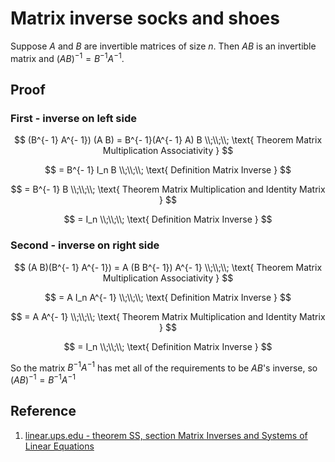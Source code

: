 # Matrix inverse socks and shoes

Suppose $A$ and $B$ are invertible matrices of size $n$. Then $A B$ is an invertible matrix and $(A B)^{- 1} = B^{- 1} A^{- 1}$.

## Proof

### First - inverse on left side

$$
(B^{- 1} A^{- 1}) (A B) = B^{- 1}(A^{- 1} A) B
\\;\\;\\;
\text{ Theorem Matrix Multiplication Associativity }
$$

$$
= B^{- 1} I_n B
\\;\\;\\;
\text{ Definition Matrix Inverse }
$$

$$
= B^{- 1} B
\\;\\;\\;
\text{ Theorem Matrix Multiplication and Identity Matrix }
$$

$$
= I_n
\\;\\;\\;
\text{ Definition Matrix Inverse }
$$

### Second - inverse on right side

$$
(A B)(B^{- 1} A^{- 1}) = A (B B^{- 1}) A^{- 1}
\\;\\;\\;
\text{ Theorem Matrix Multiplication Associativity }
$$

$$
= A I_n A^{- 1}
\\;\\;\\;
\text{ Definition Matrix Inverse }
$$

$$
= A A^{- 1}
\\;\\;\\;
\text{ Theorem Matrix Multiplication and Identity Matrix }
$$

$$
= I_n
\\;\\;\\;
\text{ Definition Matrix Inverse }
$$

So the matrix $B^{- 1} A^{- 1}$ has met all of the requirements to be $AB$'s inverse, so $(A B)^{- 1} = B^{- 1} A^{- 1}$

## Reference

1. [linear.ups.edu - theorem SS, section Matrix Inverses and Systems of Linear Equations](http://linear.ups.edu/html/section-MISLE.html)
